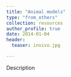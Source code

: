 ```yaml
---
title: "Animal models"
type: "from_others"
collection: resources
author_profile: true
date: 2014-01-04
header:
  teaser: invivo.jpg

---
```

<p align= "justify">

Description
